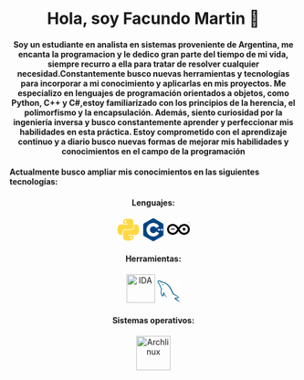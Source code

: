 <div id="header" align="center">
  <h1 align="center">Hola, soy Facundo Martin 👋</h1>
  <h4 align="center">Soy un estudiante en analista en sistemas proveniente de Argentina, me encanta la programacion y le dedico gran parte del tiempo de mi vida, siempre recurro a ella para tratar de resolver cualquier necesidad.Constantemente busco nuevas herramientas y tecnologías para incorporar a mi conocimiento y aplicarlas en mis proyectos. Me especializo en lenguajes de programación orientados a objetos, como Python, C++ y C#,estoy familiarizado con los principios de la herencia, el polimorfismo y la encapsulación. Además, siento curiosidad por la ingeniería inversa y busco constantemente aprender y perfeccionar mis habilidades en esta práctica. Estoy comprometido con el aprendizaje continuo y a diario busco nuevas formas de mejorar mis habilidades y conocimientos en el campo de la programación</h4>
  
  <h4 align="left">Actualmente busco ampliar mis conocimientos en las siguientes tecnologías:</h4>
  <div id="div2" align="center">
    <h4>Lenguajes:</h4>
    <img src= "https://github.com/devicons/devicon/blob/master/icons/python/python-plain.svg" title= "Python" widht= "40" height= "40">
    <img src="https://github.com/devicons/devicon/blob/master/icons/cplusplus/cplusplus-plain.svg" title="C++" width="40" height="40">
    <img src="https://github.com/devicons/devicon/blob/master/icons/arduino/arduino-plain.svg" title="Arduino" width="40" height="40">
    <h4>Herramientas:</h4>
    <img src="https://i.ibb.co/Px9LcTq/IDA-fotor-bg-remover-20230605202953-2.png" title="IDA" width="50" height="50">
    <img src="https://github.com/devicons/devicon/blob/master/icons/mysql/mysql-plain.svg" title="MySql" width="40" height="40">
    <h4>Sistemas operativos:</h4>
    <img src="https://i.ibb.co/GsKWyj3/pngwing-com.png" title="Archlinux" width="60" height="60">
  </div>
</div>



